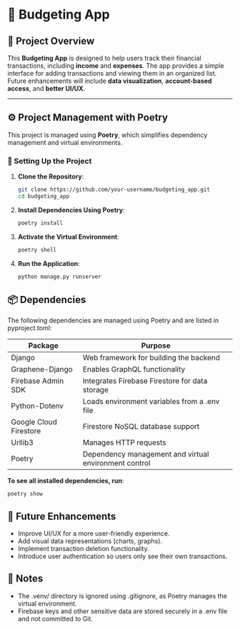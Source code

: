 # 🏦 Budgeting App

## **📌 Project Overview**
This **Budgeting App** is designed to help users track their financial transactions, including **income** and **expenses**. The app provides a simple interface for adding transactions and viewing them in an organized list. Future enhancements will include **data visualization**, **account-based access**, and **better UI/UX**.

---

## **⚙️ Project Management with Poetry**
This project is managed using **Poetry**, which simplifies dependency management and virtual environments.

### **🔧 Setting Up the Project**
1. **Clone the Repository**:
   ```bash
   git clone https://github.com/your-username/budgeting_app.git
   cd budgeting_app
2. **Install Dependencies Using Poetry**:
   ```bash
   poetry install
3. **Activate the Virtual Environment**:
   ```bash
   poetry shell
4. **Run the Application**:
   ```bash
   python manage.py runserver

## **📦 Dependencies**
The following dependencies are managed using Poetry and are listed in pyproject.toml:

| Package |	Purpose |
| ------- | ------- |
| Django |	Web framework for building the backend |
| Graphene-Django |	Enables GraphQL functionality |
| Firebase Admin SDK |	Integrates Firebase Firestore for data storage |
| Python-Dotenv |	Loads environment variables from a .env file |
| Google Cloud Firestore | 	Firestore NoSQL database support |
| Urllib3 |	Manages HTTP requests |
| Poetry |	Dependency management and virtual environment control |


**To see all installed dependencies, run**:
   ```bash
   poetry show
```

## **🚀 Future Enhancements**
- Improve UI/UX for a more user-friendly experience.
- Add visual data representations (charts, graphs).
- Implement transaction deletion functionality.
- Introduce user authentication so users only see their own transactions.

## **📝 Notes**
- The .venv/ directory is ignored using .gitignore, as Poetry manages the virtual environment.
- Firebase keys and other sensitive data are stored securely in a .env file and not committed to Git.
